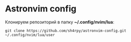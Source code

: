 # Astronvim config

Клонируем репозиторий в папку **~/.config/nvim/lua**:

`git clone https://github.com/sh4rpy/astronvim-config.git ~/.config/nvim/lua/user`
